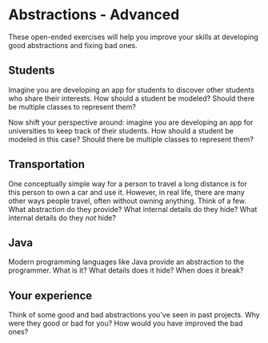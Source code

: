 # Abstractions - Advanced

These open-ended exercises will help you improve your skills at developing good abstractions and fixing bad ones.


## Students

Imagine you are developing an app for students to discover other students who share their interests. How should a student be modeled? Should there be multiple classes to represent them?

Now shift your perspective around: imagine you are developing an app for universities to keep track of their students. How should a student be modeled in this case? Should there be multiple classes to represent them?


## Transportation

One conceptually simple way for a person to travel a long distance is for this person to own a car and use it. However, in real life, there are many other ways people travel, often without owning anything. Think of a few. What abstraction do they provide? What internal details do they hide? What internal details do they _not_ hide?


## Java

Modern programming languages like Java provide an abstraction to the programmer. What is it? What details does it hide? When does it break?


## Your experience

Think of some good and bad abstractions you've seen in past projects. Why were they good or bad for you? How would you have improved the bad ones?
